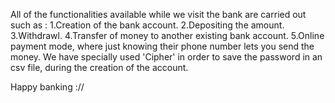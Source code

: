 All of the functionalities available while we visit the bank are carried out such as :
1.Creation of the bank account.
2.Depositing the amount.
3.Withdrawl.
4.Transfer of money to another existing bank account.
5.Online payment mode, where just knowing their phone number lets you send the money.
We have specially used 'Cipher' in order to save the password in an csv file, during the creation of the account.

Happy banking ://
